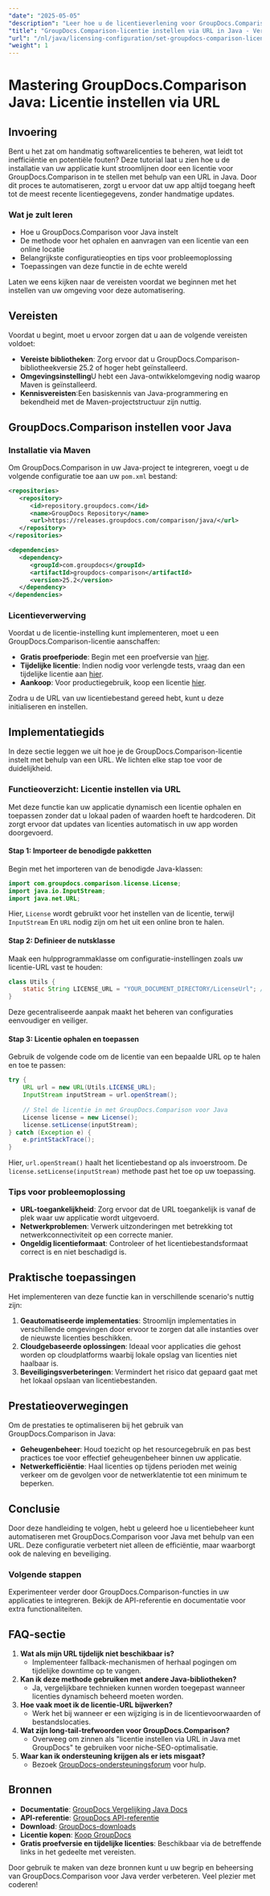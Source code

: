 ```yaml
---
"date": "2025-05-05"
"description": "Leer hoe u de licentieverlening voor GroupDocs.Comparison kunt automatiseren met behulp van een URL in Java. Stroomlijn uw installatie en zorg ervoor dat uw licenties altijd up-to-date zijn."
"title": "GroupDocs.Comparison-licentie instellen via URL in Java - Vereenvoudiging van licentieautomatisering"
"url": "/nl/java/licensing-configuration/set-groupdocs-comparison-license-url-java/"
"weight": 1
---
```


# Mastering GroupDocs.Comparison Java: Licentie instellen via URL

## Invoering

Bent u het zat om handmatig softwarelicenties te beheren, wat leidt tot inefficiëntie en potentiële fouten? Deze tutorial laat u zien hoe u de installatie van uw applicatie kunt stroomlijnen door een licentie voor GroupDocs.Comparison in te stellen met behulp van een URL in Java. Door dit proces te automatiseren, zorgt u ervoor dat uw app altijd toegang heeft tot de meest recente licentiegegevens, zonder handmatige updates.

### Wat je zult leren
- Hoe u GroupDocs.Comparison voor Java instelt
- De methode voor het ophalen en aanvragen van een licentie van een online locatie
- Belangrijkste configuratieopties en tips voor probleemoplossing
- Toepassingen van deze functie in de echte wereld

Laten we eens kijken naar de vereisten voordat we beginnen met het instellen van uw omgeving voor deze automatisering.

## Vereisten
Voordat u begint, moet u ervoor zorgen dat u aan de volgende vereisten voldoet:

- **Vereiste bibliotheken**: Zorg ervoor dat u GroupDocs.Comparison-bibliotheekversie 25.2 of hoger hebt geïnstalleerd.
- **Omgevingsinstelling**U hebt een Java-ontwikkelomgeving nodig waarop Maven is geïnstalleerd.
- **Kennisvereisten**:Een basiskennis van Java-programmering en bekendheid met de Maven-projectstructuur zijn nuttig.

## GroupDocs.Comparison instellen voor Java

### Installatie via Maven
Om GroupDocs.Comparison in uw Java-project te integreren, voegt u de volgende configuratie toe aan uw `pom.xml` bestand:

```xml
<repositories>
   <repository>
      <id>repository.groupdocs.com</id>
      <name>GroupDocs Repository</name>
      <url>https://releases.groupdocs.com/comparison/java/</url>
   </repository>
</repositories>

<dependencies>
   <dependency>
      <groupId>com.groupdocs</groupId>
      <artifactId>groupdocs-comparison</artifactId>
      <version>25.2</version>
   </dependency>
</dependencies>
```

### Licentieverwerving
Voordat u de licentie-instelling kunt implementeren, moet u een GroupDocs.Comparison-licentie aanschaffen:
- **Gratis proefperiode**: Begin met een proefversie van [hier](https://releases.groupdocs.com/comparison/java/).
- **Tijdelijke licentie**: Indien nodig voor verlengde tests, vraag dan een tijdelijke licentie aan [hier](https://purchase.groupdocs.com/temporary-license/).
- **Aankoop**: Voor productiegebruik, koop een licentie [hier](https://purchase.groupdocs.com/buy).

Zodra u de URL van uw licentiebestand gereed hebt, kunt u deze initialiseren en instellen.

## Implementatiegids
In deze sectie leggen we uit hoe je de GroupDocs.Comparison-licentie instelt met behulp van een URL. We lichten elke stap toe voor de duidelijkheid.

### Functieoverzicht: Licentie instellen via URL
Met deze functie kan uw applicatie dynamisch een licentie ophalen en toepassen zonder dat u lokaal paden of waarden hoeft te hardcoderen. Dit zorgt ervoor dat updates van licenties automatisch in uw app worden doorgevoerd.

#### Stap 1: Importeer de benodigde pakketten
Begin met het importeren van de benodigde Java-klassen:

```java
import com.groupdocs.comparison.license.License;
import java.io.InputStream;
import java.net.URL;
```
Hier, `License` wordt gebruikt voor het instellen van de licentie, terwijl `InputStream` En `URL` nodig zijn om het uit een online bron te halen.

#### Stap 2: Definieer de nutsklasse
Maak een hulpprogrammaklasse om configuratie-instellingen zoals uw licentie-URL vast te houden:

```java
class Utils {
    static String LICENSE_URL = "YOUR_DOCUMENT_DIRECTORY/LicenseUrl"; // Vervangen met het daadwerkelijke licentie-URL-pad
}
```
Deze gecentraliseerde aanpak maakt het beheren van configuraties eenvoudiger en veiliger.

#### Stap 3: Licentie ophalen en toepassen
Gebruik de volgende code om de licentie van een bepaalde URL op te halen en toe te passen:

```java
try {
    URL url = new URL(Utils.LICENSE_URL);
    InputStream inputStream = url.openStream();
    
    // Stel de licentie in met GroupDocs.Comparison voor Java
    License license = new License();
    license.setLicense(inputStream);
} catch (Exception e) {
    e.printStackTrace();
}
```
Hier, `url.openStream()` haalt het licentiebestand op als invoerstroom. De `license.setLicense(inputStream)` methode past het toe op uw toepassing.

### Tips voor probleemoplossing
- **URL-toegankelijkheid**: Zorg ervoor dat de URL toegankelijk is vanaf de plek waar uw applicatie wordt uitgevoerd.
- **Netwerkproblemen**: Verwerk uitzonderingen met betrekking tot netwerkconnectiviteit op een correcte manier.
- **Ongeldig licentieformaat**: Controleer of het licentiebestandsformaat correct is en niet beschadigd is.

## Praktische toepassingen
Het implementeren van deze functie kan in verschillende scenario's nuttig zijn:
1. **Geautomatiseerde implementaties**: Stroomlijn implementaties in verschillende omgevingen door ervoor te zorgen dat alle instanties over de nieuwste licenties beschikken.
2. **Cloudgebaseerde oplossingen**: Ideaal voor applicaties die gehost worden op cloudplatforms waarbij lokale opslag van licenties niet haalbaar is.
3. **Beveiligingsverbeteringen**: Vermindert het risico dat gepaard gaat met het lokaal opslaan van licentiebestanden.

## Prestatieoverwegingen
Om de prestaties te optimaliseren bij het gebruik van GroupDocs.Comparison in Java:
- **Geheugenbeheer**: Houd toezicht op het resourcegebruik en pas best practices toe voor effectief geheugenbeheer binnen uw applicatie.
- **Netwerkefficiëntie**: Haal licenties op tijdens perioden met weinig verkeer om de gevolgen voor de netwerklatentie tot een minimum te beperken.

## Conclusie
Door deze handleiding te volgen, hebt u geleerd hoe u licentiebeheer kunt automatiseren met GroupDocs.Comparison voor Java met behulp van een URL. Deze configuratie verbetert niet alleen de efficiëntie, maar waarborgt ook de naleving en beveiliging.

### Volgende stappen
Experimenteer verder door GroupDocs.Comparison-functies in uw applicaties te integreren. Bekijk de API-referentie en documentatie voor extra functionaliteiten.

## FAQ-sectie
1. **Wat als mijn URL tijdelijk niet beschikbaar is?**
   - Implementeer fallback-mechanismen of herhaal pogingen om tijdelijke downtime op te vangen.
2. **Kan ik deze methode gebruiken met andere Java-bibliotheken?**
   - Ja, vergelijkbare technieken kunnen worden toegepast wanneer licenties dynamisch beheerd moeten worden.
3. **Hoe vaak moet ik de licentie-URL bijwerken?**
   - Werk het bij wanneer er een wijziging is in de licentievoorwaarden of bestandslocaties.
4. **Wat zijn long-tail-trefwoorden voor GroupDocs.Comparison?**
   - Overweeg om zinnen als "licentie instellen via URL in Java met GroupDocs" te gebruiken voor niche-SEO-optimalisatie.
5. **Waar kan ik ondersteuning krijgen als er iets misgaat?**
   - Bezoek [GroupDocs-ondersteuningsforum](https://forum.groupdocs.com/c/comparison) voor hulp.

## Bronnen
- **Documentatie**: [GroupDocs Vergelijking Java Docs](https://docs.groupdocs.com/comparison/java/)
- **API-referentie**: [GroupDocs API-referentie](https://reference.groupdocs.com/comparison/java/)
- **Download**: [GroupDocs-downloads](https://releases.groupdocs.com/comparison/java/)
- **Licentie kopen**: [Koop GroupDocs](https://purchase.groupdocs.com/buy)
- **Gratis proefversie en tijdelijke licenties**: Beschikbaar via de betreffende links in het gedeelte met vereisten.

Door gebruik te maken van deze bronnen kunt u uw begrip en beheersing van GroupDocs.Comparison voor Java verder verbeteren. Veel plezier met coderen!